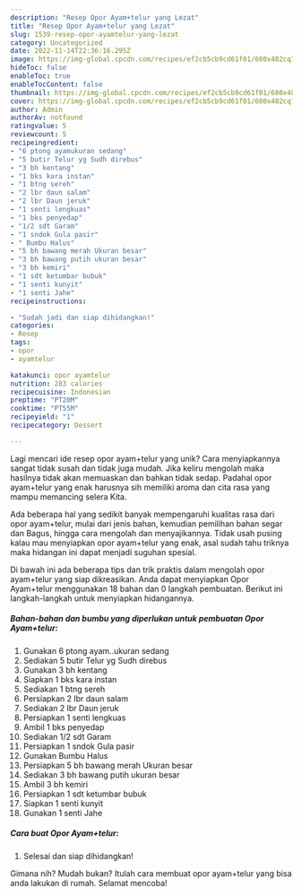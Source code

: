```yaml
---
description: "Resep Opor Ayam+telur yang Lezat"
title: "Resep Opor Ayam+telur yang Lezat"
slug: 1539-resep-opor-ayamtelur-yang-lezat
category: Uncategorized
date: 2022-11-14T22:36:16.295Z
image: https://img-global.cpcdn.com/recipes/ef2cb5cb9cd61f01/680x482cq70/opor-ayamtelur-foto-resep-utama.jpg
hideToc: false
enableToc: true
enableTocContent: false
thumbnail: https://img-global.cpcdn.com/recipes/ef2cb5cb9cd61f01/680x482cq70/opor-ayamtelur-foto-resep-utama.jpg
cover: https://img-global.cpcdn.com/recipes/ef2cb5cb9cd61f01/680x482cq70/opor-ayamtelur-foto-resep-utama.jpg
author: Admin
authorAv: notfound
ratingvalue: 5
reviewcount: 5
recipeingredient:
- "6 ptong ayamukuran sedang"
- "5 butir Telur yg Sudh direbus"
- "3 bh kentang"
- "1 bks kara instan"
- "1 btng sereh"
- "2 lbr daun salam"
- "2 lbr Daun jeruk"
- "1 senti lengkuas"
- "1 bks penyedap"
- "1/2 sdt Garam"
- "1 sndok Gula pasir"
- " Bumbu Halus"
- "5 bh bawang merah Ukuran besar"
- "3 bh bawang putih ukuran besar"
- "3 bh kemiri"
- "1 sdt ketumbar bubuk"
- "1 senti kunyit"
- "1 senti Jahe"
recipeinstructions:

- "Sudah jadi dan siap dihidangkan!"
categories:
- Resep
tags:
- opor
- ayamtelur

katakunci: opor ayamtelur 
nutrition: 283 calories
recipecuisine: Indonesian
preptime: "PT20M"
cooktime: "PT55M"
recipeyield: "1"
recipecategory: Dessert

---
```





Lagi mencari ide resep opor ayam+telur yang unik? Cara menyiapkannya sangat tidak susah dan tidak juga mudah. Jika keliru mengolah maka hasilnya tidak akan memuaskan dan bahkan tidak sedap. Padahal opor ayam+telur yang enak harusnya sih memiliki aroma dan cita rasa yang mampu memancing selera Kita.





Ada beberapa hal yang sedikit banyak mempengaruhi kualitas rasa dari opor ayam+telur, mulai dari jenis bahan, kemudian pemilihan bahan segar dan Bagus, hingga cara mengolah dan menyajikannya. Tidak usah pusing kalau mau menyiapkan opor ayam+telur yang enak,      asal sudah tahu triknya maka hidangan ini dapat menjadi suguhan spesial.





















Di bawah ini ada beberapa tips dan trik praktis dalam mengolah opor ayam+telur yang siap dikreasikan. Anda dapat menyiapkan Opor Ayam+telur menggunakan 18 bahan dan 0 langkah pembuatan. Berikut ini langkah-langkah untuk menyiapkan hidangannya.

<!--inarticleads1-->

##### Bahan-bahan dan bumbu yang diperlukan untuk pembuatan Opor Ayam+telur:

1. Gunakan 6 ptong ayam..ukuran sedang
1. Sediakan 5 butir Telur yg Sudh direbus
1. Gunakan 3 bh kentang
1. Siapkan 1 bks kara instan
1. Sediakan 1 btng sereh
1. Persiapkan 2 lbr daun salam
1. Sediakan 2 lbr Daun jeruk
1. Persiapkan 1 senti lengkuas
1. Ambil 1 bks penyedap
1. Sediakan 1/2 sdt Garam
1. Persiapkan 1 sndok Gula pasir
1. Gunakan  Bumbu Halus
1. Persiapkan 5 bh bawang merah Ukuran besar
1. Sediakan 3 bh bawang putih ukuran besar
1. Ambil 3 bh kemiri
1. Persiapkan 1 sdt ketumbar bubuk
1. Siapkan 1 senti kunyit
1. Gunakan 1 senti Jahe




<!--inarticleads2-->

##### Cara buat Opor Ayam+telur:


1. Selesai dan siap dihidangkan!



Gimana nih? Mudah bukan? Itulah cara membuat opor ayam+telur yang bisa anda lakukan di rumah. Selamat mencoba!
